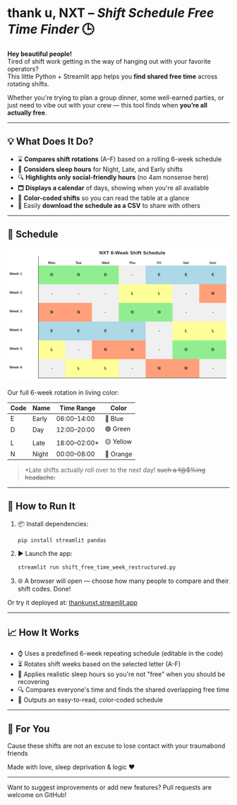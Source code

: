 # thank u, NXT – *Shift Schedule Free Time Finder* 🕒

**Hey beautiful people!**  
Tired of shift work getting in the way of hanging out with your favorite operators?  
This little Python + Streamlit app helps you **find shared free time** across rotating shifts.

Whether you're trying to plan a group dinner, some well-earned parties, or just need to vibe out with your crew — this tool finds when **you’re all actually free**.

---

## 💡 What Does It Do?

- ⌛ **Compares shift rotations** (A–F) based on a rolling 6-week schedule
- 🛌 **Considers sleep hours** for Night, Late, and Early shifts
- 🔍 **Highlights only social-friendly hours** (no 4am nonsense here)
- 🗖️ **Displays a calendar** of days, showing when you're all available
- 🎨 **Color-coded shifts** so you can read the table at a glance
- 📅 Easily **download the schedule as a CSV** to share with others

---

## 👀 Schedule

![Shift Schedule Preview](nxt_shift_schedule.png)

Our full 6-week rotation in living color:

| Code | Name       | Time Range   | Color     |
|------|------------|--------------|-----------|
| E    | Early      | 06:00–14:00  | 🔵 Blue    |
| D    | Day        | 12:00–20:00  | 🟢 Green   |
| L    | Late       | 18:00–02:00* | 🟡 Yellow  |
| N    | Night      | 00:00–08:00  | 🔶 Orange  |

> *Late shifts actually roll over to the next day!
~~such a f@$%ing headache.~~
---

## 🚀 How to Run It

1. 📦 Install dependencies:
   ```bash
   pip install streamlit pandas
   ```

2. ▶️ Launch the app:
   ```bash
   streamlit run shift_free_time_week_restructured.py
   ```

3. 🌐 A browser will open — choose how many people to compare and their shift codes. Done!

Or try it deployed at: [thankunxt.streamlit.app](https://thankunxt.streamlit.app)

---

## 📈 How It Works

- ⌚ Uses a predefined 6-week repeating schedule (editable in the code)
- ⏳ Rotates shift weeks based on the selected letter (A-F)
- 🛌 Applies realistic sleep hours so you're not "free" when you should be recovering
- 🔍 Compares everyone's time and finds the shared overlapping free time
- 📅 Outputs an easy-to-read, color-coded schedule

---

## 🎨 For You
Cause these shifts are not an excuse to lose contact with your traumabond friends

Made with love, sleep deprivation & logic ♥️

---

Want to suggest improvements or add new features? Pull requests are welcome on GitHub!


